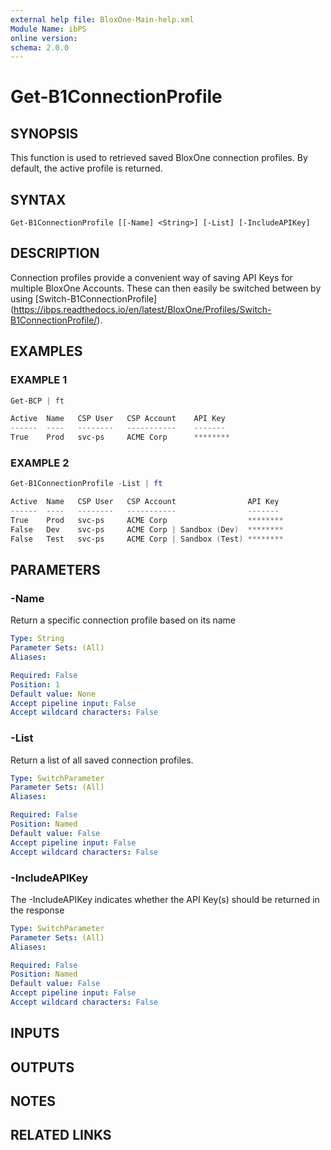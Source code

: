 ```yaml
---
external help file: BloxOne-Main-help.xml
Module Name: ibPS
online version:
schema: 2.0.0
---
```


# Get-B1ConnectionProfile

## SYNOPSIS
This function is used to retrieved saved BloxOne connection profiles.
By default, the active profile is returned.

## SYNTAX

```
Get-B1ConnectionProfile [[-Name] <String>] [-List] [-IncludeAPIKey]
```

## DESCRIPTION
Connection profiles provide a convenient way of saving API Keys for multiple BloxOne Accounts.
These can then easily be switched between by using \[Switch-B1ConnectionProfile\](https://ibps.readthedocs.io/en/latest/BloxOne/Profiles/Switch-B1ConnectionProfile/).

## EXAMPLES

### EXAMPLE 1
```powershell
Get-BCP | ft

Active  Name   CSP User   CSP Account    API Key
------  ----   --------   -----------    -------
True    Prod   svc-ps     ACME Corp      ********
```

### EXAMPLE 2
```powershell
Get-B1ConnectionProfile -List | ft

Active  Name   CSP User   CSP Account                API Key
------  ----   --------   -----------                -------
True    Prod   svc-ps     ACME Corp                  ********
False   Dev    svc-ps     ACME Corp | Sandbox (Dev)  ********
False   Test   svc-ps     ACME Corp | Sandbox (Test) ********
```

## PARAMETERS

### -Name
Return a specific connection profile based on its name

```yaml
Type: String
Parameter Sets: (All)
Aliases:

Required: False
Position: 1
Default value: None
Accept pipeline input: False
Accept wildcard characters: False
```

### -List
Return a list of all saved connection profiles.

```yaml
Type: SwitchParameter
Parameter Sets: (All)
Aliases:

Required: False
Position: Named
Default value: False
Accept pipeline input: False
Accept wildcard characters: False
```

### -IncludeAPIKey
The -IncludeAPIKey indicates whether the API Key(s) should be returned in the response

```yaml
Type: SwitchParameter
Parameter Sets: (All)
Aliases:

Required: False
Position: Named
Default value: False
Accept pipeline input: False
Accept wildcard characters: False
```

## INPUTS

## OUTPUTS

## NOTES

## RELATED LINKS
